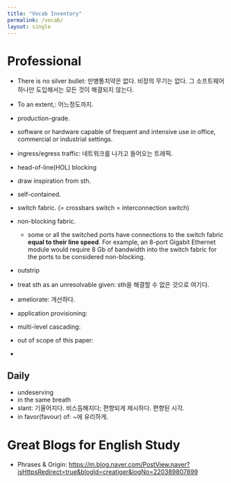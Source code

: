 ```yaml
---
title: "Vocab Inventory"
permalink: /vocab/
layout: single
---
```


# Professional
- There is no silver bullet: 만병통치약은 없다. 비장의 무기는 없다. 그 소프트웨어 하나만 도입해서는 모든 것이 해결되지 않는다.
- To an extent,: 어느정도까지. 
- production-grade.
 - software or hardware capable of frequent and intensive use in office, commercial or industrial settings.
- ingress/egress traffic: 네트워크를 나가고 들어오는 트래픽. 
- head-of-line(HOL) blocking
- draw inspiration from sth.
- self-contained.
- switch fabric. (= crossbars switch = interconnection switch)

- non-blocking fabric.
  - some or all the switched ports have connections to the switch fabric **equal to their line speed**. For example, an 8-port Gigabit Ethernet module would require 8 Gb of bandwidth into the switch fabric for the ports to be considered non-blocking.
- outstrip
- treat sth as an unresolvable given: sth을 해결할 수 없은 것으로 여기다.
- ameliorate: 개선하다.
- application provisioning: 
- multi-level cascading:
- out of scope of this paper:
- 

## Daily 
- undeserving
- in the same breath
- slant: 기울어지다. 비스듬해지다; 편향되게 제시하다. 편향된 시각.
- in favor(favour) of: ~에 유리하게.


# Great Blogs for English Study
- Phrases & Origin: <https://m.blog.naver.com/PostView.naver?isHttpsRedirect=true&blogId=creatiger&logNo=220389807899>

